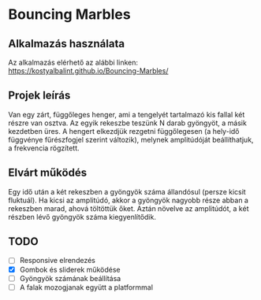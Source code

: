 # Bouncing Marbles

## Alkalmazás használata

Az alkalmazás elérhető az alábbi linken: https://kostyalbalint.github.io/Bouncing-Marbles/
 
## Projek leírás
Van egy zárt, függőleges henger, ami a tengelyét tartalmazó kis fallal két részre van osztva. Az egyik rekeszbe teszünk N darab gyöngyöt, a másik kezdetben üres. A hengert elkezdjük rezgetni függőlegesen (a hely-idő függvénye fűrészfogjel szerint változik), melynek amplitúdóját beállíthatjuk, a frekvencia rögzített. 

## Elvárt működés 

Egy idő után a két rekeszben a gyöngyök száma állandósul (persze kicsit fluktuál). Ha kicsi az amplitúdó, akkor a gyöngyök nagyobb része abban a rekeszben marad, ahová töltöttük őket. Aztán növelve az amplitúdót, a két részben lévő gyöngyök száma kiegyenlítődik.

## TODO

- [ ] Responsive elrendezés
- [X] Gombok és sliderek működése
- [ ] Gyöngyök számának beállítása
- [ ] A falak mozogjanak együtt a platformmal 

